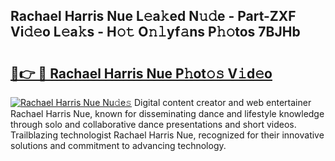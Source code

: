 ## Rachael Harris Nue L𝚎a𝚔ed N𝚞𝚍e - Part-ZXF Vi𝚍𝚎o L𝚎a𝚔s - H𝚘𝚝 O𝚗𝚕yf𝚊ns P𝚑𝚘tos 7BJHb

# <h2><a href="http://kf3wyc.oniu.top/?m=Rachael+Harris+Nue">🔗👉 🔴 Rachael Harris Nue P𝚑ot𝚘𝚜 V𝚒d𝚎o</a></h2>

[![Rachael Harris Nue Nu𝚍e𝚜](https://i.imgur.com/0qMVB7G.gif)](http://kf3wyc.oniu.top/?m=Rachael+Harris+Nue)
Digital content creator and web entertainer Rachael Harris Nue, known for disseminating dance and lifestyle knowledge through solo and collaborative dance presentations and short videos. Trailblazing technologist Rachael Harris Nue, recognized for their innovative solutions and commitment to advancing technology.  
